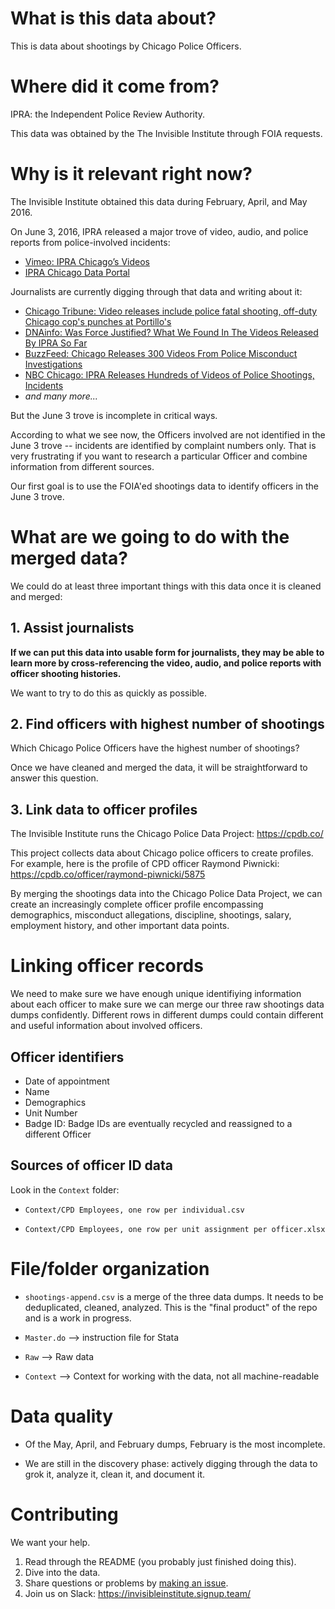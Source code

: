 # What is this data about?

This is data about shootings by Chicago Police Officers.

# Where did it come from?

IPRA: the Independent Police Review Authority.

This data was obtained by the The Invisible Institute through FOIA requests.

# Why is it relevant right now?

The Invisible Institute obtained this data during February, April, and May 2016.

On June 3, 2016, IPRA released a major trove of video, audio, and police reports from police-involved incidents:

+ [Vimeo: IPRA Chicago’s Videos](https://vimeo.com/user51379210/videos/sort:plays/format:thumbnail)
+ [IPRA Chicago Data Portal](http://portal.iprachicago.org/)

Journalists are currently digging through that data and writing about it:

+ [Chicago Tribune: Video releases include police fatal shooting, off-duty Chicago cop's punches at Portillo's](http://chicago.suntimes.com/politics/city-releases-police-misconduct-files-videos/)
+ [DNAinfo: Was Force Justified? What We Found In The Videos Released By IPRA So Far](https://www.dnainfo.com/chicago/20160603/west-town/chicago-police-misconduct-videos-released-by-ipra-show-shootings-more)
+ [BuzzFeed: Chicago Releases 300 Videos From Police Misconduct Investigations](https://www.buzzfeed.com/mikehayes/chicago-police-video-release?utm_term=.pdlwaZEGYM#.qhvOxpWQv5)
+ [NBC Chicago: IPRA Releases Hundreds of Videos of Police Shootings, Incidents](http://www.nbcchicago.com/news/local/IPRA-to-Release-Police-Misconduct-Videos-381758681.html)
+ _and many more..._

But the June 3 trove is incomplete in critical ways.

According to what we see now, the Officers involved are not identified in the June 3 trove -- incidents are identified by complaint numbers only. That is very frustrating if you want to research a particular Officer and combine information from different sources.

Our first goal is to use the FOIA'ed shootings data to identify officers in the June 3 trove.

# What are we going to do with the merged data?

We could do at least three important things with this data once it is cleaned and merged:

## 1. Assist journalists

__If we can put this data into usable form for journalists, they may be able to learn more by cross-referencing the video, audio, and police reports with officer shooting histories.__

We want to try to do this as quickly as possible.

## 2. Find officers with highest number of shootings

Which Chicago Police Officers have the highest number of shootings?

Once we have cleaned and merged the data, it will be straightforward to answer this question.

## 3. Link data to officer profiles

The Invisible Institute runs the Chicago Police Data Project: https://cpdb.co/

This project collects data about Chicago police officers to create profiles. For example, here is the profile of CPD officer Raymond Piwnicki: https://cpdb.co/officer/raymond-piwnicki/5875

By merging the shootings data into the Chicago Police Data Project, we can create an increasingly complete officer profile encompassing demographics, misconduct allegations, discipline, shootings, salary, employment history, and other important data points.

# Linking officer records

We need to make sure we have enough unique identifiying information about each officer to make sure we can merge our three raw shootings data dumps confidently. Different rows in different dumps could contain different and useful information about involved officers.

## Officer identifiers

* Date of appointment
* Name
* Demographics
* Unit Number
* Badge ID: Badge IDs are eventually recycled and reassigned to a different Officer

## Sources of officer ID data

Look in the `Context` folder:

+ `Context/CPD Employees, one row per individual.csv`

+ `Context/CPD Employees, one row per unit assignment per officer.xlsx`

# File/folder organization

+ `shootings-append.csv` is a merge of the three data dumps. It needs to be deduplicated, cleaned, analyzed. This is the "final product" of the repo and is a work in progress.

+ `Master.do` --> instruction file for Stata

+ `Raw` --> Raw data

+ `Context` --> Context for working with the data, not all machine-readable

# Data quality

+ Of the May, April, and February dumps, February is the most incomplete.

+ We are still in the discovery phase: actively digging through the data to grok it, analyze it, clean it,  and document it.

# Contributing

We want your help.

1. Read through the README (you probably just finished doing this).
2. Dive into the data.
3. Share questions or problems by [making an issue](https://github.com/invinst/shootings-data/issues).
4. Join us on Slack: https://invisibleinstitute.signup.team/
